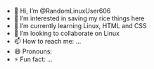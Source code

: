 - 👋 Hi, I’m @RandomLinuxUser606
- 👀 I’m interested in saving my rice things here
- 🌱 I’m currently learning Linux, HTML and CSS
- 💞️ I’m looking to collaborate on Linux
- 📫 How to reach me: ...
- 😄 Pronouns:
- ⚡ Fun fact: ...

<!---
RandomLinuxUser606/RandomLinuxUser606 is a ✨ special ✨ repository because its `README.md` (this file) appears on your GitHub profile.
You can click the Preview link to take a look at your changes.
--->
